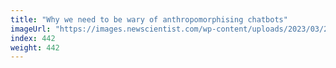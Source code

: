 ```yaml
---
title: "Why we need to be wary of anthropomorphising chatbots"
imageUrl: "https://images.newscientist.com/wp-content/uploads/2023/03/21105741/SEI_1485349141.jpg?width=600"
index: 442
weight: 442
---
```


